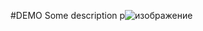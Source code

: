 #DEMO
Some description p![изображение](https://github.com/ILYABEN95/Demo/assets/112348162/ed43d0a1-b29d-4c49-8a86-5dc9d309a31c)

